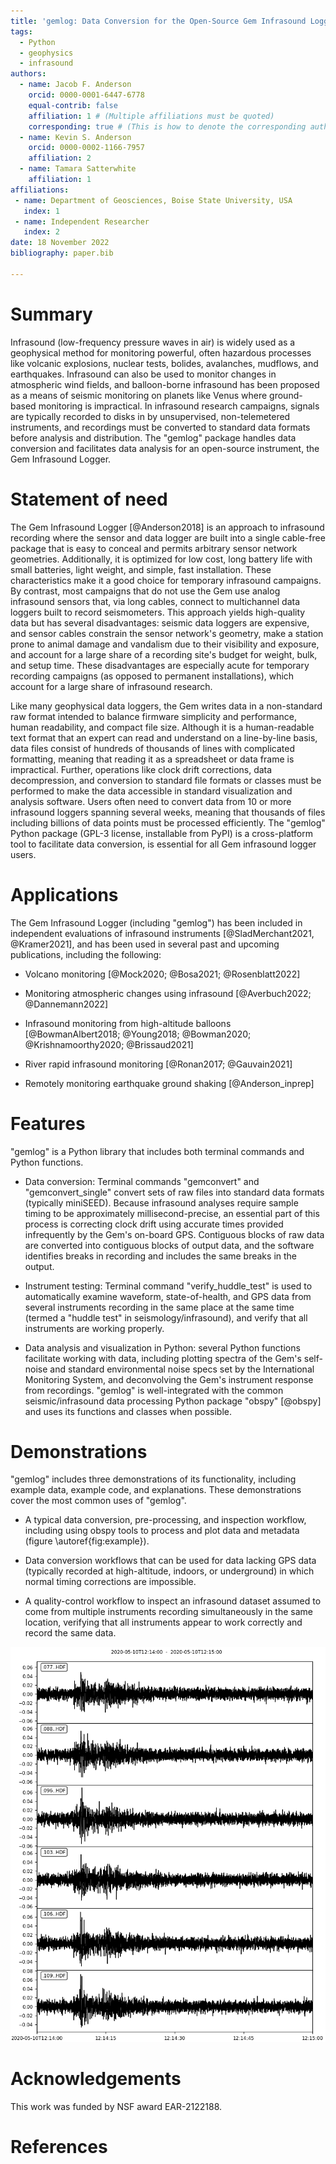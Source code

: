 ```yaml
---
title: 'gemlog: Data Conversion for the Open-Source Gem Infrasound Logger'
tags:
  - Python
  - geophysics
  - infrasound
authors:
  - name: Jacob F. Anderson
    orcid: 0000-0001-6447-6778
    equal-contrib: false
    affiliation: 1 # (Multiple affiliations must be quoted)
    corresponding: true # (This is how to denote the corresponding author)
  - name: Kevin S. Anderson
    orcid: 0000-0002-1166-7957
    affiliation: 2
  - name: Tamara Satterwhite
    affiliation: 1
affiliations:
 - name: Department of Geosciences, Boise State University, USA
   index: 1
 - name: Independent Researcher
   index: 2
date: 18 November 2022
bibliography: paper.bib

---
```


# Summary

Infrasound (low-frequency pressure waves in air) is widely used as a geophysical method for monitoring powerful, often hazardous processes like volcanic explosions, nuclear tests, bolides, avalanches, mudflows, and earthquakes. Infrasound can also be used to monitor changes in atmospheric wind fields, and balloon-borne infrasound has been proposed as a means of seismic monitoring on planets like Venus where ground-based monitoring is impractical. In infrasound research campaigns, signals are typically recorded to disks in by unsupervised, non-telemetered instruments, and recordings must be converted to standard data formats before analysis and distribution. The "gemlog" package handles data conversion and facilitates data analysis for an open-source instrument, the Gem Infrasound Logger.

# Statement of need
The Gem Infrasound Logger [@Anderson2018] is an approach to infrasound recording where the sensor and data logger are built into a single cable-free package that is easy to conceal and permits arbitrary sensor network geometries. Additionally, it is optimized for low cost, long battery life with small batteries, light weight, and simple, fast installation. These characteristics make it a good choice for temporary infrasound campaigns. By contrast, most campaigns that do not use the Gem use analog infrasound sensors that, via long cables, connect to multichannel data loggers built to record seismometers. This approach yields high-quality data but has several disadvantages: seismic data loggers are expensive, and sensor cables constrain the sensor network's geometry, make a station prone to animal damage and vandalism due to their visibility and exposure, and account for a large share of a recording site's budget for weight, bulk, and setup time. These disadvantages are especially acute for temporary recording campaigns (as opposed to permanent installations), which account for a large share of infrasound research.

Like many geophysical data loggers, the Gem writes data in a non-standard raw format intended to balance firmware simplicity and performance, human readability, and compact file size. Although it is a human-readable text format that an expert can read and understand on a line-by-line basis, data files consist of hundreds of thousands of lines with complicated formatting, meaning that reading it as a spreadsheet or data frame is impractical. Further, operations like clock drift corrections, data decompression, and conversion to standard file formats or classes must be performed to make the data accessible in standard visualization and analysis software. Users often need to convert data from 10 or more infrasound loggers spanning several weeks, meaning that thousands of files including billions of data points must be processed efficiently. The "gemlog" Python package (GPL-3 license, installable from PyPI) is a cross-platform tool to facilitate data conversion, is essential for all Gem infrasound logger users.

# Applications
The Gem Infrasound Logger (including "gemlog") has been included in independent evaluations of infrasound instruments [@SladMerchant2021, @Kramer2021], and has been used in several past and upcoming publications, including the following:

- Volcano monitoring [@Mock2020; @Bosa2021; @Rosenblatt2022]

- Monitoring atmospheric changes using infrasound [@Averbuch2022; @Dannemann2022]

- Infrasound monitoring from high-altitude balloons [@BowmanAlbert2018; @Young2018; @Bowman2020; @Krishnamoorthy2020; @Brissaud2021]

- River rapid infrasound monitoring [@Ronan2017; @Gauvain2021]

- Remotely monitoring earthquake ground shaking [@Anderson_inprep]

# Features
"gemlog" is a Python library that includes both terminal commands and Python functions.
- Data conversion: Terminal commands "gemconvert" and "gemconvert_single" convert sets of raw files into standard data formats (typically miniSEED). Because infrasound analyses require sample timing to be approximately millisecond-precise, an essential part of this process is correcting clock drift using accurate times provided infrequently by the Gem's on-board GPS. Contiguous blocks of raw data are converted into contiguous blocks of output data, and the software identifies breaks in recording and includes the same breaks in the output.

- Instrument testing: Terminal command "verify_huddle_test" is used to automatically examine waveform, state-of-health, and GPS data from several instruments recording in the same place at the same time (termed a "huddle test" in seismology/infrasound), and verify that all instruments are working properly.

- Data analysis and visualization in Python: several Python functions facilitate working with data, including plotting spectra of the Gem's self-noise and standard environmental noise specs set by the International Monitoring System, and deconvolving the Gem's instrument response from recordings. "gemlog" is well-integrated with the common seismic/infrasound data processing Python package "obspy" [@obspy] and uses its functions and classes when possible.


# Demonstrations
"gemlog" includes three demonstrations of its functionality, including example data, example code, and explanations. These demonstrations cover the most common uses of "gemlog".

- A typical data conversion, pre-processing, and inspection workflow, including using obspy tools to process and plot data and metadata (figure \autoref{fig:example}).

- Data conversion workflows that can be used for data lacking GPS data (typically recorded at high-altitude, indoors, or underground) in which normal timing corrections are impossible.

- A quality-control workflow to inspect an infrasound dataset assumed to come from multiple instruments recording simultaneously in the same location, verifying that all instruments appear to work correctly and record the same data.

![Plot of example infrasound data created by the main data conversion workflow demonstration using the obspy plot method.](demo_waveform_figure.png)
# Acknowledgements
This work was funded by NSF award EAR-2122188. 

# References